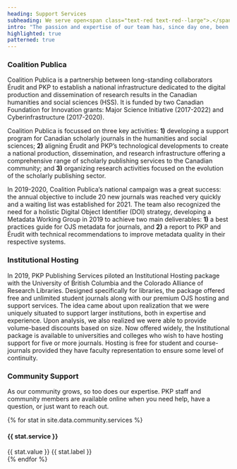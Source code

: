 ```yaml
---
heading: Support Services
subheading: We serve open<span class="text-red text-red--large">.</span>
intro: "The passion and expertise of our team has, since day one, been an integral part of our success. In addition to providing paid consultation and hosting services, PKP supports and serves scholarly publishing around the world through strategic projects, online engagement, documentation, and education."
highlighted: true
patterned: true
---
```


### Coalition Publica

Coalition Publica is a partnership between long-standing collaborators Érudit and PKP to establish a national infrastructure dedicated to the digital production and dissemination of research results in the Canadian humanities and social sciences (HSS). It is funded by two Canadian Foundation for Innovation grants: Major Science Initiative (2017-2022) and Cyberinfrastructure (2017-2020).

Coalition Publica is focussed on three key activities: **1)** developing a support program for Canadian scholarly journals in the humanities and social sciences; **2)** aligning Érudit and PKP’s technological developments to create a national production, dissemination, and research infrastructure offering a comprehensive range of scholarly publishing services to the Canadian community; and **3)** organizing research activities focused on the evolution of the scholarly publishing sector.

In 2019-2020, Coalition Publica’s national campaign was a great success: the annual objective to include 20 new journals was reached very quickly and a waiting list was established for 2021. The team also recognized the need for a holistic Digital Object Identifier (DOI) strategy, developing a Metadata Working Group in 2019 to achieve two main deliverables: **1)** a best practices guide for OJS metadata for journals, and **2)** a report to PKP and Érudit with technical recommendations to improve metadata quality in their respective systems.

### Institutional Hosting

In 2019, PKP Publishing Services piloted an Institutional Hosting package with the University of British Columbia and the Colorado Alliance of Research Libraries. Designed specifically for libraries, the package offered free and unlimited student journals along with our premium OJS hosting and support services. The idea came about upon realization that we were uniquely situated to support larger institutions, both in expertise and experience. Upon analysis, we also realized we were able to provide volume-based discounts based on size. Now offered widely, the Institutional package is available to universities and colleges who wish to have hosting support for five or more journals. Hosting is free for student and course-journals provided they have faculty representation to ensure some level of continuity.

### Community Support

As our community grows, so too does our expertise. PKP staff and community members are available online when you need help, have a question, or just want to reach out.

<article class="stats">
  {% for stat in site.data.community.services %}
  <div class="stat">
    <h4>{{ stat.service }}</h4>
    <span class="stat__value">{{ stat.value }}</span>
    <span class="stat__label">{{ stat.label }}</span>
  </div>
  {% endfor %}
</article>

